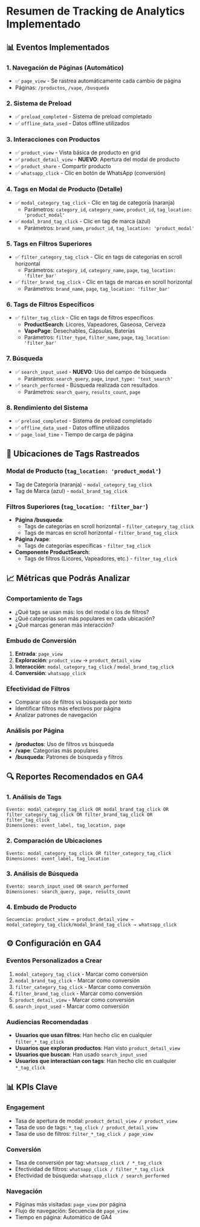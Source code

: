 # Resumen de Tracking de Analytics Implementado

## 📊 **Eventos Implementados**

### 1. **Navegación de Páginas** (Automático)
- ✅ `page_view` - Se rastrea automáticamente cada cambio de página
- Páginas: `/productos`, `/vape`, `/busqueda`

### 2. **Sistema de Preload**
- ✅ `preload_completed` - Sistema de preload completado
- ✅ `offline_data_used` - Datos offline utilizados

### 3. **Interacciones con Productos**
- ✅ `product_view` - Vista básica de producto en grid
- ✅ `product_detail_view` - **NUEVO**: Apertura del modal de producto
- ✅ `product_share` - Compartir producto
- ✅ `whatsapp_click` - Clic en botón de WhatsApp (conversión)

### 4. **Tags en Modal de Producto** (Detalle)
- ✅ `modal_category_tag_click` - Clic en tag de categoría (naranja)
  - Parámetros: `category_id`, `category_name`, `product_id`, `tag_location: 'product_modal'`
- ✅ `modal_brand_tag_click` - Clic en tag de marca (azul)
  - Parámetros: `brand_name`, `product_id`, `tag_location: 'product_modal'`

### 5. **Tags en Filtros Superiores**
- ✅ `filter_category_tag_click` - Clic en tags de categorías en scroll horizontal
  - Parámetros: `category_id`, `category_name`, `page`, `tag_location: 'filter_bar'`
- ✅ `filter_brand_tag_click` - Clic en tags de marcas en scroll horizontal
  - Parámetros: `brand_name`, `page`, `tag_location: 'filter_bar'`

### 6. **Tags de Filtros Específicos**
- ✅ `filter_tag_click` - Clic en tags de filtros específicos
  - **ProductSearch**: Licores, Vapeadores, Gaseosa, Cerveza
  - **VapePage**: Desechables, Cápsulas, Baterías
  - Parámetros: `filter_type`, `filter_name`, `page`, `tag_location: 'filter_bar'`

### 7. **Búsqueda**
- ✅ `search_input_used` - **NUEVO**: Uso del campo de búsqueda
  - Parámetros: `search_query`, `page`, `input_type: 'text_search'`
- ✅ `search_performed` - Búsqueda realizada con resultados
  - Parámetros: `search_query`, `results_count`, `page`

### 8. **Rendimiento del Sistema**
- ✅ `preload_completed` - Sistema de preload completado
- ✅ `offline_data_used` - Datos offline utilizados
- ✅ `page_load_time` - Tiempo de carga de página

## 📍 **Ubicaciones de Tags Rastreados**

### **Modal de Producto** (`tag_location: 'product_modal'`)
- Tag de Categoría (naranja) - `modal_category_tag_click`
- Tag de Marca (azul) - `modal_brand_tag_click`

### **Filtros Superiores** (`tag_location: 'filter_bar'`)
- **Página /busqueda**:
  - Tags de categorías en scroll horizontal - `filter_category_tag_click`
  - Tags de marcas en scroll horizontal - `filter_brand_tag_click`
- **Página /vape**:
  - Tags de categorías específicas - `filter_tag_click`
- **Componente ProductSearch**:
  - Tags de filtros (Licores, Vapeadores, etc.) - `filter_tag_click`

## 📈 **Métricas que Podrás Analizar**

### **Comportamiento de Tags**
- ¿Qué tags se usan más: los del modal o los de filtros?
- ¿Qué categorías son más populares en cada ubicación?
- ¿Qué marcas generan más interacción?

### **Embudo de Conversión**
1. **Entrada**: `page_view`
2. **Exploración**: `product_view` → `product_detail_view`
3. **Interacción**: `modal_category_tag_click` / `modal_brand_tag_click`
4. **Conversión**: `whatsapp_click`

### **Efectividad de Filtros**
- Comparar uso de filtros vs búsqueda por texto
- Identificar filtros más efectivos por página
- Analizar patrones de navegación

### **Análisis por Página**
- **/productos**: Uso de filtros vs búsqueda
- **/vape**: Categorías más populares
- **/busqueda**: Patrones de búsqueda y filtros

## 🔍 **Reportes Recomendados en GA4**

### **1. Análisis de Tags**
```
Evento: modal_category_tag_click OR modal_brand_tag_click OR filter_category_tag_click OR filter_brand_tag_click OR filter_tag_click
Dimensiones: event_label, tag_location, page
```

### **2. Comparación de Ubicaciones**
```
Evento: modal_category_tag_click OR filter_category_tag_click
Dimensiones: event_label, tag_location
```

### **3. Análisis de Búsqueda**
```
Evento: search_input_used OR search_performed
Dimensiones: search_query, page, results_count
```

### **4. Embudo de Producto**
```
Secuencia: product_view → product_detail_view → modal_category_tag_click/modal_brand_tag_click → whatsapp_click
```

## ⚙️ **Configuración en GA4**

### **Eventos Personalizados a Crear**
1. `modal_category_tag_click` - Marcar como conversión
2. `modal_brand_tag_click` - Marcar como conversión
3. `filter_category_tag_click` - Marcar como conversión
4. `filter_brand_tag_click` - Marcar como conversión
5. `product_detail_view` - Marcar como conversión
6. `search_input_used` - Marcar como conversión

### **Audiencias Recomendadas**
- **Usuarios que usan filtros**: Han hecho clic en cualquier `filter_*_tag_click`
- **Usuarios que exploran productos**: Han visto `product_detail_view`
- **Usuarios que buscan**: Han usado `search_input_used`
- **Usuarios que interactúan con tags**: Han hecho clic en cualquier `*_tag_click`

## 📊 **KPIs Clave**

### **Engagement**
- Tasa de apertura de modal: `product_detail_view / product_view`
- Tasa de uso de tags: `*_tag_click / product_detail_view`
- Tasa de uso de filtros: `filter_*_tag_click / page_view`

### **Conversión**
- Tasa de conversión por tag: `whatsapp_click / *_tag_click`
- Efectividad de filtros: `whatsapp_click / filter_*_tag_click`
- Efectividad de búsqueda: `whatsapp_click / search_performed`

### **Navegación**
- Páginas más visitadas: `page_view` por página
- Flujo de navegación: Secuencia de `page_view`
- Tiempo en página: Automático de GA4 